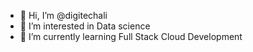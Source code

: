- 👋 Hi, I’m @digitechali
- 👀 I’m interested in Data science
- 🌱 I’m currently learning Full Stack Cloud Development
<!---
digitechali/digitechali is a ✨ special ✨ repository because its `README.md` (this file) appears on your GitHub profile.
You can click the Preview link to take a look at your changes.
